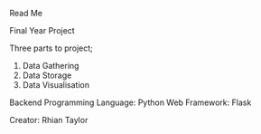Read Me

Final Year Project

Three parts to project;
1. Data Gathering
2. Data Storage
3. Data Visualisation

Backend Programming Language: Python
Web Framework: Flask

Creator: Rhian Taylor
